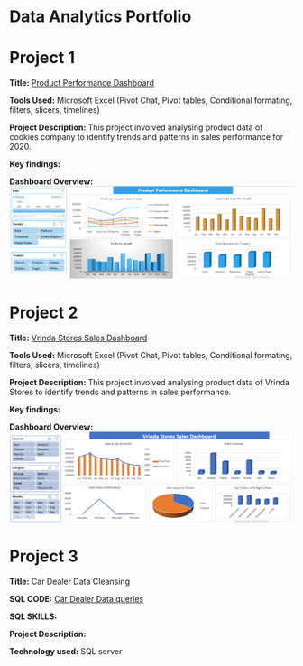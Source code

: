 # Data Analytics Portfolio
# Project 1
**Title:** [Product Performance Dashboard](https://github.com/rasidatyekeen/rasidatyekeen.github.io/blob/main/Product%20Performance%20Dashboard.xlsx)

**Tools Used:** Microsoft Excel (Pivot Chat, Pivot tables, Conditional formating, filters, slicers, timelines)

**Project Description:** This project involved analysing product data of cookies company to identify trends and patterns in sales performance for 2020.

**Key findings:**

**Dashboard Overview:** 
![Product](Product.png)

# Project 2
**Title:** [Vrinda Stores Sales Dashboard]()

**Tools Used:** Microsoft Excel (Pivot Chat, Pivot tables, Conditional formating, filters, slicers, timelines)

**Project Description:** This project involved analysing product data of Vrinda Stores to identify trends and patterns in sales performance.

**Key findings:**

**Dashboard Overview:** 
![Vrinda](Vrinda.png)

# Project 3
**Title:** Car Dealer Data Cleansing

**SQL CODE:** [Car Dealer Data queries](https://github.com/rasidatyekeen/rasidatyekeen.github.io/blob/main/Car%20dealer%20data)

**SQL SKILLS:** 

**Project Description:** 

**Technology used:** SQL server


